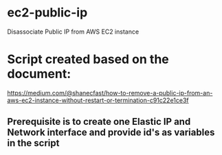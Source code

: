 # ec2-public-ip
Disassociate Public IP from AWS EC2 instance

# Script created based on the document:
https://medium.com/@shanecfast/how-to-remove-a-public-ip-from-an-aws-ec2-instance-without-restart-or-termination-c91c22e1ce3f

## Prerequisite is to create one Elastic IP and Network interface and provide id's as variables in the script
